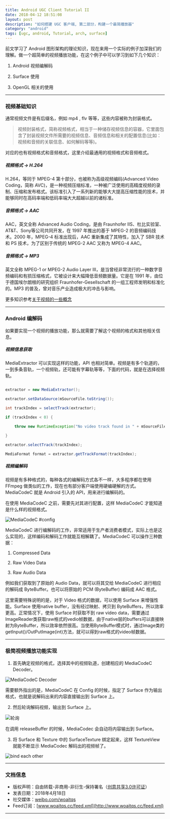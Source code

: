 ```yaml
---
title: Android UGC Client Tutorial II
date: 2018-04-12 18:51:08
layout: post
description: "如何搭建 UGC 客户端, 第二部分，构建一个最简播放器"
category: "android"
tags: [ugc, android, Tutorial, arch, surface]
---
```


前文学习了 Android 图形架构的理论知识，现在来用一个实际的例子加深我们的理解。做一个超简单的视频播放功能，在这个例子中可以学习到如下几个知识：

1. Android 视频编解码

2. Surface 使用

3. OpenGL 相关的使用


------------------

### 视频基础知识

通常视频文件是有后缀名，例如 mp4 , flv 等等，这些内容被称为封装格式。

> 视频封装格式，简称视频格式，相当于一种储存视频信息的容器，它里面包含了封装视频文件所需要的视频信息、音频信息和相关的配置信息(比如：视频和音频的关联信息、如何解码等等)。

对应的也有视频格式和音频格式，这里介绍最通用的视频格式和音频格式。

##### 视频格式 -> H.264

H.264，等同于 MPEG-4 第十部分，也被称为高级视频编码(Advanced Video Coding，简称 AVC)，是一种视频压缩标准，一种被广泛使用的高精度视频的录制、压缩和发布格式。该标准引入了一系列新的能够大大提高压缩性能的技术，并能够同时在高码率端和低码率端大大超越以前的诸标准。

##### 音频格式 -> AAC

AAC，英文全称 Advanced Audio Coding，是由 Fraunhofer IIS、杜比实验室、AT&T、Sony等公司共同开发，在 1997 年推出的基于 MPEG-2 的音频编码技术。2000 年，MPEG-4 标准出现后，AAC 重新集成了其特性，加入了 SBR 技术和 PS 技术，为了区别于传统的 MPEG-2 AAC 又称为 MPEG-4 AAC。

##### 音频格式 -> MP3

英文全称 MPEG-1 or MPEG-2 Audio Layer III，是当曾经非常流行的一种数字音频编码和有损压缩格式，它被设计来大幅降低音频数据量。它是在 1991 年，由位于德国埃尔朗根的研究组织 Fraunhofer-Gesellschaft 的一组工程师发明和标准化的。MP3 的普及，曾对音乐产业造成极大的冲击与影响。

更多知识参考[关于视频的一些概念](http://www.samirchen.com/video-concept/)

------------------

### Android 编解码

如果要实现一个视频的播放功能，那么就需要了解这个视频的格式和其他相关信息。


##### 视频信息获取

MediaExtractor 可以实现这样的功能，API 也相对简单。视频是有多个轨道的，一到多条音轨，一个视频轨，还可能有字幕轨等等，下面的代码，就是在选择视频轨。


```java

extractor = new MediaExtractor();

extractor.setDataSource(mSourceFile.toString());

int trackIndex = selectTrack(extractor);

if (trackIndex < 0) {

    throw new RuntimeException("No video track found in " + mSourceFile);

}

extractor.selectTrack(trackIndex);

MediaFormat format = extractor.getTrackFormat(trackIndex);

```


##### 视频编解码


视频是有多种格式的，每种各式的编解码方式各不一样，大多程序都在使用 FFmpeg 做类似的工作，现在也有部分客户端使用硬编硬解的方式。MediaCodeC 就是 Android 引入的 API，用来进行编解码的。





在使用 MediaCodeC 之前，需要先对其进行配置，这样 MediaCodeC 才能知道是什么样的视频格式。



![MediaCodeC #config](http://o8p68x17d.bkt.clouddn.com/4_18_1.png)



MediaCodeC 进行编解码的工作，非常适用于生产者消费者模式，实际上也是这么实现的，这样编码和解码工作就能互相解耦了。MediaCodeC 可以操作三种数据：



1. Compressed Data

2. Raw Video Data

3. Raw Audio Data



例如我们获取到了原始的 Audio Data，就可以将其交给 MediaCodeC 进行相应的解码成 ByteBuffer。也可以将原始的 PCM (ByteBuffer) 编码成 AAC 格式。



这里需要特殊说明的是，对于 Video 格式的数据，可以使用 Surface 来增强性能。Surface 使用native buffer，没有经过映射、拷贝到 ByteBuffers，所以效率更高。正常情况下，使用 Surface 时获取不到 raw video data，需要通过ImageReader类获取raw格式的vedio帧数据，由于native层的buffers可以直接映射为ByteBuffer，所以效率依然很高。当使用ByteBuffer模式时，通过Image类的getInput()/OutPutImage(int)方法，就可以得到raw格式的video帧数据。



------------------



### 极简视频播放功能实现



1. 首先确定视频的格式，选择其中的视频轨道，创建相应的 MediaCodeC Decoder。



![MediaCodeC Decoder](http://o8p68x17d.bkt.clouddn.com/4_18_2.png)



需要额外指出的是，MediaCodeC 在 Config 的时候，指定了 Surface 作为输出格式，也就是说解码出来的内容直接输出到 Surface 上。



2. 然后轮询解码视频，输出到 Surface 上。

![轮询](http://o8p68x17d.bkt.clouddn.com/4_18_3.png)

在调用 releaseBuffer 的时候，MediaCodec 会自动将内容输出到 Surface。



3. 将 Surface 和 Texture 中的 SurfaceTexture 绑定起来，这样 TextureView 就能不断显示 MediaCodec 解码出的视频帧了。

![bind each other](http://o8p68x17d.bkt.clouddn.com/4_18_4.png)

------------------------

### 文档信息
* 版权声明：自由转载-非商用-非衍生-保持署名（[创意共享3.0许可证](http://creativecommons.org/licenses/by-nc-nd/3.0/deed.zh)）
* 发表日期：2018年4月18日
* 社交媒体：[weibo.com/woaitqs](http://weibo.com/woaitqs)
* Feed订阅：[www.woaitqs.cc/feed.xml](http://www.woaitqs.cc/feed.xml)

------------------------
